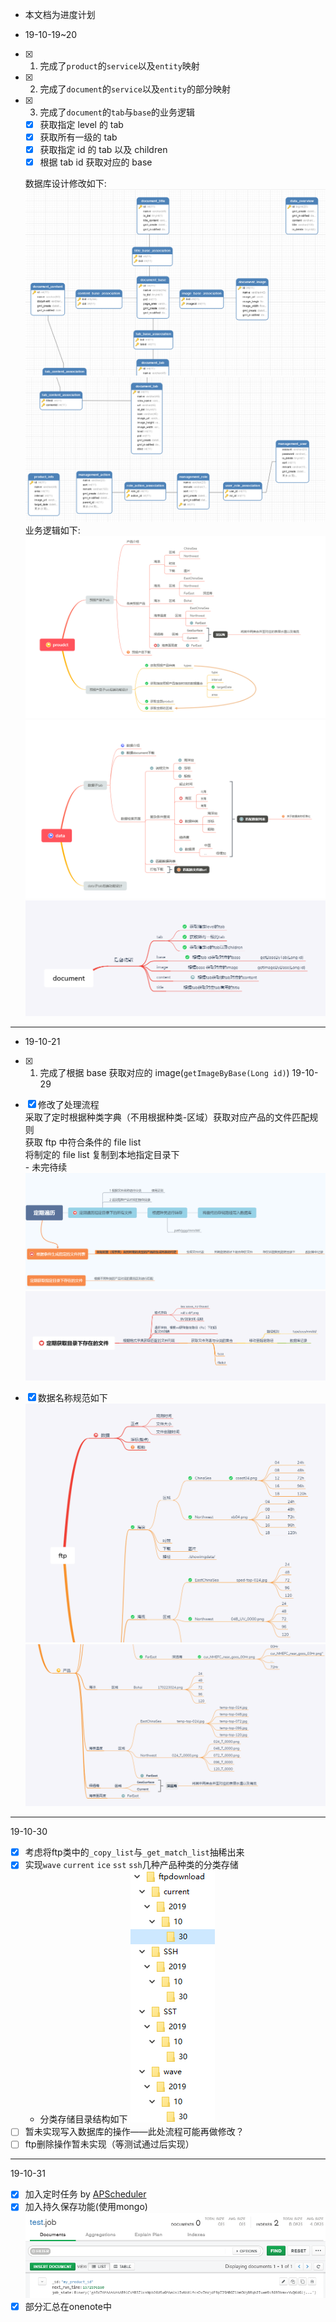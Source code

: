 - 本文档为进度计划

- 19-10-19~20

- [x] 1. 完成了`product`的`service`以及`entity`映射
- [x] 2. 完成了`document`的`service`以及`entity`的部分映射
- [x] 3. 完成了`document`的`tab`与`base`的业务逻辑

  - [x] 获取指定 level 的 tab
  - [x] 获取所有一级的 tab
  - [x] 获取指定 id 的 tab 以及 children
  - [x] 根据 tab id 获取对应的 base

  数据库设计修改如下:
  ![avatar](/document/img/readme/TIM20191020210124.png)
  ![avatar](/document/img/readme/TIM20191020210205.png)
  业务逻辑如下:
  ![avatar](/document/img/readme/TIM20191020210232.png)
  ![avatar](/document/img/readme/TIM20191020210246.png)
  ![avatar](/document/img/readme/TIM20191020210253.png)

---

- 19-10-21
- [x] 1. 完成了根据 base 获取对应的 image(`getImageByBase(Long id)`)
19-10-29

- [x] 修改了处理流程  
       采取了定时根据种类字典（不用根据种类-区域）获取对应产品的文件匹配规则  
       获取 ftp 中符合条件的 file list  
       将制定的 file list 复制到本地指定目录下  
       - 未完待续
      ![alt 流程](/document/img/readme/TIM20191029222802.png)
      ![alt 流程](/document/img/readme/TIM20191029222815.png)
- [x] 数据名称规范如下
      ![alt 流程](/document/img/readme/TIM20191029222836.png)
      ![alt 流程](/document/img/readme/TIM20191029222845.png)

---

19-10-30
- [x] 考虑将ftp类中的`_copy_list`与`_get_match_list`抽稀出来
- [x] 实现`wave` `current` `ice` `sst` `ssh`几种产品种类的分类存储
  * 分类存储目录结构如下
  ![alt 分类存储目录结构](/document/img/readme/TIM20191030105035.png)
- [ ] 暂未实现写入数据库的操作——此处流程可能再做修改？
- [ ] ftp删除操作暂未实现（等测试通过后实现）

---

19-10-31 
- [x] 加入定时任务 by [APScheduler](https://apscheduler.readthedocs.io/en/latest/userguide.html#)
- [x] 加入持久保存功能(使用mongo)
![alt scheduler持久化保存](/document/img/readme/TIM20191031163308.png)
- [x] 部分汇总在onenote中